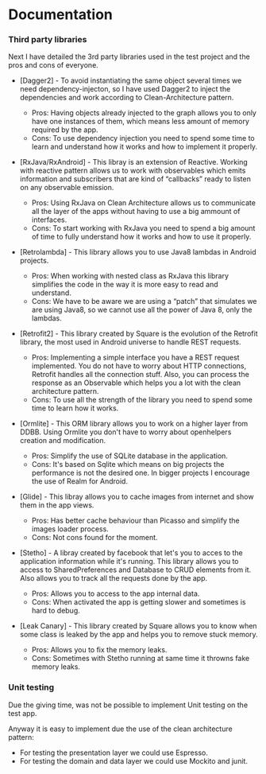 # Documentation

### Third party libraries
Next I have detailed the 3rd party libraries used in the test project and the pros and cons of everyone.
* [Dagger2] - To avoid instantiating the same object several times we need dependency-injecton, so I have used Dagger2 to inject the dependencies and work according to Clean-Architecture pattern.
  - Pros: Having objects already injected to the graph allows you to only have one instances of them, which means less amount of memory required by the app.
  - Cons: To use dependency injection you need to spend some time to learn and understand how it works and how to implement it properly.
  
* [RxJava/RxAndroid] - This libray is an extension of Reactive. Working with reactive pattern allows us to work with observables which emits information and subscribers that are kind of “callbacks” ready to listen on any observable emission.
  - Pros: Using RxJava on Clean Architecture allows us to communicate all the layer of the apps without having to use a big ammount of interfaces.
  - Cons: To start working with RxJava you need to spend a big amount of time to fully understand how it works and how to use it properly.

* [Retrolambda] - This library allows you to use Java8 lambdas in Android projects.

  - Pros: When working with nested class as RxJava this library simplifies the code in the way it is more easy to read and understand.
  - Cons: We have to be aware we are using a “patch” that simulates we are using Java8, so we cannot use all the power of Java 8, only the lambdas.
  
* [Retrofit2] - This library created by Square is the evolution of the Retrofit library, the most used in Android universe to handle REST requests.

  - Pros: Implementing a simple interface you have a REST request implemented. You do not have to worry about HTTP connections, Retrofit handles all the connection stuff. Also, you can process the response as an Observable which helps you a lot with the clean architecture pattern.
  - Cons: To use all the strength of the library you need to spend some time to learn how it works.
  
* [Ormlite] - This ORM library allows you to work on a higher layer from DDBB. Using Ormlite you don't have to worry about openhelpers creation and modification.

  - Pros: Simplify the use of SQLite database in the application.
  - Cons: It's based on Sqlite which means on big projects the performance is not the desired one. In bigger projects I encourage the use of Realm for Android.
 
* [Glide] - This libray allows you to cache images from internet and show them in the app views.

  - Pros: Has better cache behaviour than Picasso and simplify the images loader process.
  - Cons: Not cons found for the moment.
  
* [Stetho] - A libray created by facebook that let's you to acces to the application information while it's running. This library allows you to access to SharedPreferences and Database to CRUD elements from it. Also allows you to track all the requests done by the app.

  - Pros: Allows you to access to the app internal data.
  - Cons: When activated the app is getting slower and sometimes is hard to debug.

* [Leak Canary] - This library created by Square allows you to know when some class is leaked by the app and helps you to remove stuck memory.

  - Pros: Allows you to fix the memory leaks.
  - Cons: Sometimes with Stetho running at same time it throwns fake memory leaks.
  
### Unit testing
Due the giving time, was not be possible to implement Unit testing on the test app. 

Anyway it is easy to implement due the use of the clean architecture pattern:
  - For testing the presentation layer we could use Espresso.
  - For testing the domain and data layer we could use Mockito and junit.
